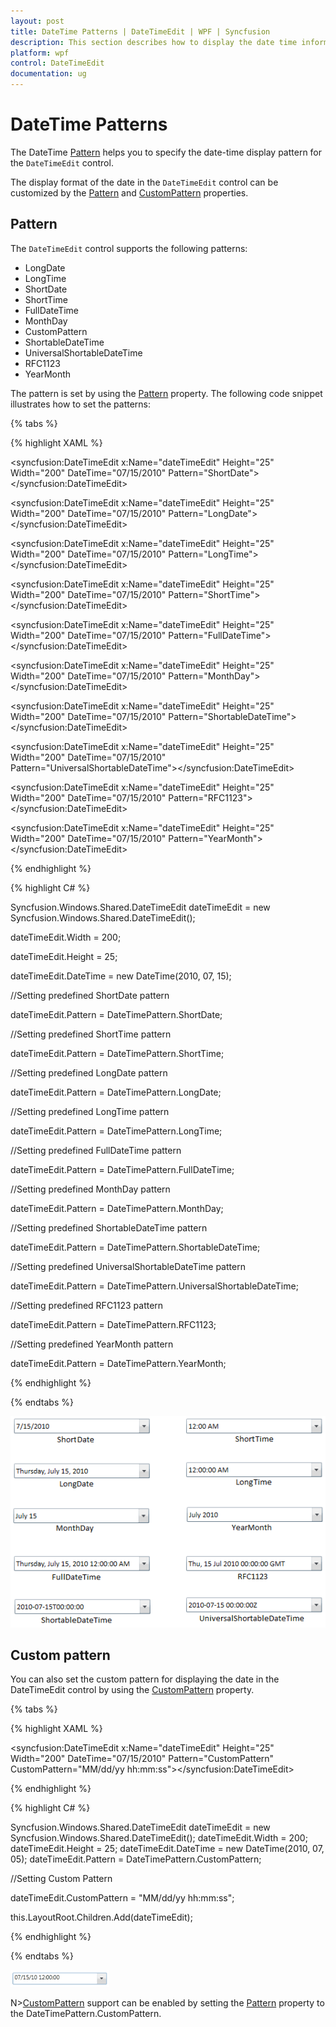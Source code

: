 ```yaml
---
layout: post
title: DateTime Patterns | DateTimeEdit | WPF | Syncfusion
description: This section describes how to display the date time information in the DateTimeEdit control using predefined patterns and custom pattern.
platform: wpf
control: DateTimeEdit
documentation: ug
---
```


# DateTime Patterns

The DateTime [Pattern](https://help.syncfusion.com/cr/cref_files/wpf/Syncfusion.Shared.Wpf~Syncfusion.Windows.Shared.DateTimeBase~Pattern.html) helps you to specify the date-time display pattern for the `DateTimeEdit` control.

The display format of the date in the `DateTimeEdit` control can be customized by the [Pattern](https://help.syncfusion.com/cr/cref_files/wpf/Syncfusion.Shared.Wpf~Syncfusion.Windows.Shared.DateTimeBase~Pattern.html) and [CustomPattern](https://help.syncfusion.com/cr/cref_files/wpf/Syncfusion.Shared.Wpf~Syncfusion.Windows.Shared.DateTimeBase~CustomPattern.html) properties.

## Pattern

The `DateTimeEdit` control supports the following patterns: 

* LongDate 
* LongTime 
* ShortDate 
* ShortTime 
* FullDateTime 
* MonthDay 
* CustomPattern 
* ShortableDateTime 
* UniversalShortableDateTime 
* RFC1123 
* YearMonth 

The pattern is set by using the [Pattern](https://help.syncfusion.com/cr/cref_files/wpf/Syncfusion.Shared.Wpf~Syncfusion.Windows.Shared.DateTimeBase~Pattern.html) property. The following code snippet illustrates how to set the patterns:

{% tabs %}

{% highlight XAML %}

<!--Setting ShortDate Pattern-->

<syncfusion:DateTimeEdit x:Name="dateTimeEdit" Height="25" Width="200" DateTime="07/15/2010" Pattern="ShortDate"></syncfusion:DateTimeEdit>

<!--Setting LongDate Pattern-->

<syncfusion:DateTimeEdit x:Name="dateTimeEdit" Height="25" Width="200" DateTime="07/15/2010" Pattern="LongDate"></syncfusion:DateTimeEdit>

<!--Setting LongTime Pattern-->

<syncfusion:DateTimeEdit x:Name="dateTimeEdit" Height="25" Width="200" DateTime="07/15/2010" Pattern="LongTime"></syncfusion:DateTimeEdit>

<!--Setting ShortTime Pattern-->

<syncfusion:DateTimeEdit x:Name="dateTimeEdit" Height="25" Width="200" DateTime="07/15/2010" Pattern="ShortTime"></syncfusion:DateTimeEdit>

<!--Setting FullDateTime Pattern-->

<syncfusion:DateTimeEdit x:Name="dateTimeEdit" Height="25" Width="200" DateTime="07/15/2010" Pattern="FullDateTime"></syncfusion:DateTimeEdit>

<!--Setting MonthDay Pattern-->

<syncfusion:DateTimeEdit x:Name="dateTimeEdit" Height="25" Width="200" DateTime="07/15/2010" Pattern="MonthDay"></syncfusion:DateTimeEdit>

<!--Setting ShortableDateTime Pattern-->

<syncfusion:DateTimeEdit x:Name="dateTimeEdit" Height="25" Width="200" DateTime="07/15/2010" Pattern="ShortableDateTime"></syncfusion:DateTimeEdit>

<!--Setting UniversalShortableDateTime Pattern-->

<syncfusion:DateTimeEdit x:Name="dateTimeEdit" Height="25" Width="200" DateTime="07/15/2010" Pattern="UniversalShortableDateTime"></syncfusion:DateTimeEdit>

<!--Setting RFC1123 Pattern-->

<syncfusion:DateTimeEdit x:Name="dateTimeEdit" Height="25" Width="200" DateTime="07/15/2010" Pattern="RFC1123"></syncfusion:DateTimeEdit>

<!--Setting YearMonth Pattern-->

<syncfusion:DateTimeEdit x:Name="dateTimeEdit" Height="25" Width="200" DateTime="07/15/2010" Pattern="YearMonth"></syncfusion:DateTimeEdit>

{% endhighlight  %}

{% highlight C# %}

Syncfusion.Windows.Shared.DateTimeEdit dateTimeEdit = new  Syncfusion.Windows.Shared.DateTimeEdit();

dateTimeEdit.Width = 200;

dateTimeEdit.Height = 25;

dateTimeEdit.DateTime = new DateTime(2010, 07, 15);

//Setting predefined ShortDate pattern

dateTimeEdit.Pattern = DateTimePattern.ShortDate;

//Setting predefined ShortTime pattern

dateTimeEdit.Pattern = DateTimePattern.ShortTime;

//Setting predefined LongDate pattern

dateTimeEdit.Pattern = DateTimePattern.LongDate;

//Setting predefined LongTime pattern

dateTimeEdit.Pattern = DateTimePattern.LongTime;

//Setting predefined FullDateTime pattern

dateTimeEdit.Pattern = DateTimePattern.FullDateTime;

//Setting predefined MonthDay pattern

dateTimeEdit.Pattern = DateTimePattern.MonthDay;

//Setting predefined ShortableDateTime pattern

dateTimeEdit.Pattern = DateTimePattern.ShortableDateTime;

//Setting predefined UniversalShortableDateTime pattern

dateTimeEdit.Pattern = DateTimePattern.UniversalShortableDateTime;

//Setting predefined RFC1123 pattern

dateTimeEdit.Pattern = DateTimePattern.RFC1123;

//Setting predefined YearMonth pattern

dateTimeEdit.Pattern = DateTimePattern.YearMonth;

{% endhighlight  %}

{% endtabs %} 

![DateTimeEdit pattern](DateTime-Patterns_images/DateTime-Patterns_img1.png)

## Custom pattern

You can also set the custom pattern for displaying the date in the DateTimeEdit control by using the [CustomPattern](https://help.syncfusion.com/cr/cref_files/wpf/Syncfusion.Shared.Wpf~Syncfusion.Windows.Shared.DateTimeBase~CustomPattern.html) property.

{% tabs %}

{% highlight XAML %}

<syncfusion:DateTimeEdit x:Name="dateTimeEdit" Height="25" Width="200"  DateTime="07/15/2010" Pattern="CustomPattern" CustomPattern="MM/dd/yy hh:mm:ss"></syncfusion:DateTimeEdit>

{% endhighlight %}

{% highlight C# %}

Syncfusion.Windows.Shared.DateTimeEdit dateTimeEdit = new Syncfusion.Windows.Shared.DateTimeEdit();
dateTimeEdit.Width = 200;
dateTimeEdit.Height = 25;
dateTimeEdit.DateTime = new DateTime(2010, 07, 05);
dateTimeEdit.Pattern = DateTimePattern.CustomPattern;

//Setting Custom Pattern

dateTimeEdit.CustomPattern = "MM/dd/yy hh:mm:ss";

this.LayoutRoot.Children.Add(dateTimeEdit);

{% endhighlight %}

{% endtabs %} 

![Custom pattern](DateTime-Patterns_images/DateTime-Patterns_img2.png)

N>[CustomPattern](https://help.syncfusion.com/cr/cref_files/wpf/Syncfusion.Shared.Wpf~Syncfusion.Windows.Shared.DateTimeBase~CustomPattern.html) support can be enabled by setting the [Pattern](https://help.syncfusion.com/cr/cref_files/wpf/Syncfusion.Shared.Wpf~Syncfusion.Windows.Shared.DateTimeBase~Pattern.html) property to the DateTimePattern.CustomPattern.
